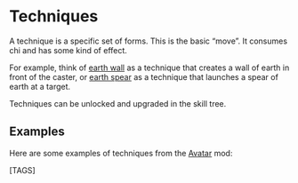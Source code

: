 # Techniques

A technique is a specific set of forms. This is the basic “move”. It consumes chi and has some kind of effect.

For example, think of [earth wall](earth/earth-wall.md) as a technique that creates a wall of earth in front of the caster,
or [earth spear](earth/earth-spear.md) as a technique that launches a spear of earth at a target.

Techniques can be unlocked and upgraded in the skill tree.

## Examples

Here are some examples of techniques from the [Avatar](/avatar) mod:

[TAGS]
